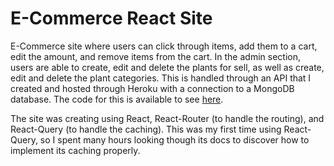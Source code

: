 # E-Commerce React Site

E-Commerce site where users can click through items, add them to a cart, edit the amount, and remove items from the cart. In the admin section, users are able to create, edit and delete the plants for sell, as well as create, edit and delete the plant categories. This is handled through an API that I created and hosted through Heroku with a connection to a MongoDB database. The code for this is available to see [here](https://github.com/christianwagstaff/planty-db).

The site was creating using React, React-Router (to handle the routing), and React-Query (to handle the caching). This was my first time using React-Query, so I spent many hours looking though its docs to discover how to implement its caching properly.
